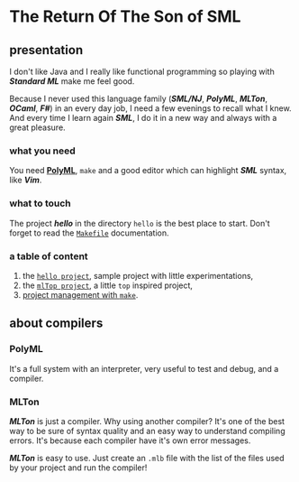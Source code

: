 # The Return Of The Son of SML

## presentation

I don't like Java and I really like functional programming so playing with ***Standard ML*** make me feel good.

Because I never used this language family (***SML/NJ***, ***PolyML***, ***MLTon***, ***OCaml***, ***F#***) in an every day job, I need a few evenings to recall what I knew. And every time I learn again ***SML***, I do it in a new way and always with a great pleasure.

### what you need

You need [**PolyML**](http://www.polyml.org), `make` and a good editor which can highlight ***SML*** syntax, like ***Vim***.

### what to touch

The project ***hello*** in the directory `hello` is the best place to start. Don't forget to read the [`Makefile`](mk/README.md) documentation.

### a table of content

1. the [`hello project`](hello/README.md), sample project with little experimentations,
2. the [`mlTop project`](mlTop/README.md), a little `top` inspired project,
3. [project management with `make`](mk/README.md).

## about compilers

### PolyML

It's a full system with an interpreter, very useful to test and debug, and a compiler.

### MLTon

***MLTon*** is just a compiler. Why using another compiler? It's one of the best way to be sure of syntax quality and an easy way to understand compiling errors. It's because each compiler have it's own error messages.

***MLTon*** is easy to use. Just create an `.mlb` file with the list of the files used by your project and run the compiler!
